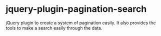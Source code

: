 # jquery-plugin-pagination-search
jQuery plugin to create a system of pagination easily. It also provides the tools to make a search easily through the data.
